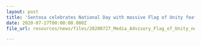 ```yaml
---
layout: post
title: 'Sentosa celebrates National Day with massive Flag of Unity featuring well wishes for Singapore'
date: 2020-07-27T00:00:00.000Z
file_url: resources/news/files/20200727_Media_Advisory_Flag_of_Unity_new.pdf

---
```



